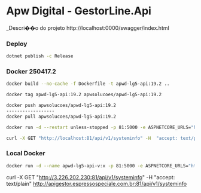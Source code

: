 # Apw Digital - GestorLine.Api

_Descri��o do projeto
http://localhost:0000/swagger/index.html

### Deploy
```sh
dotnet publish -c Release
```

### Docker 250417.2
```sh
docker build --no-cache -f Dockerfile -t apwd-lg5-api:19.2 ..

docker tag apwd-lg5-api:19.2 apwsolucoes/apwd-lg5-api:19.2

docker push apwsolucoes/apwd-lg5-api:19.2
------------------
docker pull apwsolucoes/apwd-lg5-api:19.2

docker run -d --restart unless-stopped -p 81:5000 -e ASPNETCORE_URLS="http://+:5000" apwsolucoes/apwd-lg5-api:19.2

curl -X GET "http://localhost:81/api/v1/systeminfo" -H  "accept: text/plain"

```

### Local Docker
```sh
docker run -d --name apwd-lg5-api-v:x -p 81:5000 -e ASPNETCORE_URLS="http://+:5000" apwd-lg5-api-v:x

```




curl -X GET "http://3.226.202.230:81/api/v1/systeminfo" -H  "accept: text/plain"
http://apigestor.espressospeciale.com.br:81/api/v1/systeminfo